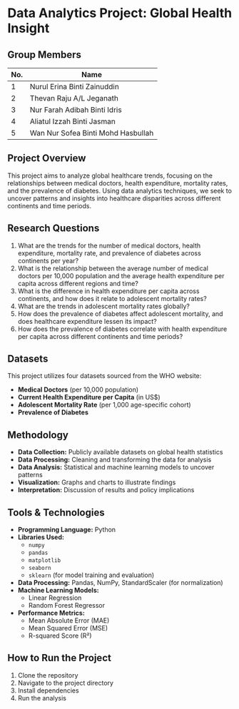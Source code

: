 # Data Analytics Project: Global Health Insight

## Group Members

| **No.** | **Name**                              |      
|---------|---------------------------------------|
| 1       | Nurul Erina Binti Zainuddin           | 
| 2       | Thevan Raju A/L Jeganath              | 
| 3       | Nur Farah Adibah Binti Idris          | 
| 4       | Aliatul Izzah Binti Jasman            | 
| 5       | Wan Nur Sofea Binti Mohd Hasbullah    | 


## Project Overview
This project aims to analyze global healthcare trends, focusing on the relationships between medical doctors, health expenditure, mortality rates, and the prevalence of diabetes. Using data analytics techniques, we seek to uncover patterns and insights into healthcare disparities across different continents and time periods.

## Research Questions
1. What are the trends for the number of medical doctors, health expenditure, mortality rate, and prevalence of diabetes across continents per year?
2. What is the relationship between the average number of medical doctors per 10,000 population and the average health expenditure per capita across different regions and time?
3. What is the difference in health expenditure per capita across continents, and how does it relate to adolescent mortality rates?
4. What are the trends in adolescent mortality rates globally?
5. How does the prevalence of diabetes affect adolescent mortality, and does healthcare expenditure lessen its impact?
6. How does the prevalence of diabetes correlate with health expenditure per capita across different continents and time periods?

## Datasets
This project utilizes four datasets sourced from the WHO website:
- **Medical Doctors** (per 10,000 population)
- **Current Health Expenditure per Capita** (in US$)
- **Adolescent Mortality Rate** (per 1,000 age-specific cohort)
- **Prevalence of Diabetes**

## Methodology
- **Data Collection:** Publicly available datasets on global health statistics
- **Data Processing:** Cleaning and transforming the data for analysis
- **Data Analysis:** Statistical and machine learning models to uncover patterns
- **Visualization:** Graphs and charts to illustrate findings
- **Interpretation:** Discussion of results and policy implications

## Tools & Technologies
- **Programming Language:** Python
- **Libraries Used:**
  - `numpy`
  - `pandas`
  - `matplotlib`
  - `seaborn`
  - `sklearn` (for model training and evaluation)
- **Data Processing:** Pandas, NumPy, StandardScaler (for normalization)
- **Machine Learning Models:**
  - Linear Regression
  - Random Forest Regressor
- **Performance Metrics:**
  - Mean Absolute Error (MAE)
  - Mean Squared Error (MSE)
  - R-squared Score (R²)

## How to Run the Project
1. Clone the repository   
2. Navigate to the project directory
3. Install dependencies
4. Run the analysis
   



